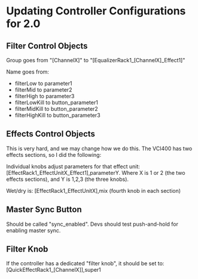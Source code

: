 # Updating Controller Configurations for 2.0

## Filter Control Objects

Group goes from "\[ChannelX\]" to
"\[EqualizerRack1\_\[ChannelX\]\_Effect1\]"

Name goes from:

  - filterLow to parameter1
  - filterMid to parameter2
  - filterHigh to parameter3
  - filterLowKill to button\_parameter1
  - filterMidKill to button\_parameter2
  - filterHighKill to button\_parameter3

## Effects Control Objects

This is very hard, and we may change how we do this. The VCI400 has two
effects sections, so I did the following:

Individual knobs adjust parameters for that effect unit:
\[EffectRack1\_EffectUnitX\_Effect1\],parameterY. Where X is 1 or 2 (the
two effects sections), and Y is 1,2,3 (the three knobs).

Wet/dry is: \[EffectRack1\_EffectUnitX\],mix (fourth knob in each
section)

## Master Sync Button

Should be called "sync\_enabled". Devs should test push-and-hold for
enabling master sync.

## Filter Knob

If the controller has a dedicated "filter knob", it should be set to:
\[QuickEffectRack1\_\[ChannelX\]\],super1

